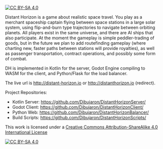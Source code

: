 [![CC BY-SA 4.0][cc-by-sa-shield]][cc-by-sa]

Distant Horizon is a game about realistic space travel. You play as a merchant spaceship captain flying between space stations in a large solar system, using flip-and-burn type trajectories to navigate between orbiting planets. All players exist in the same universe, and there are AI ships that also participate. At the moment the gameplay is simple peddler-trading of goods, but in the future we plan to add routefinding gameplay (where charting new, faster paths between stations will provide royalties), as well as passenger transportation, contract operations, and possibly some form of combat. 

DH is implemented in Kotlin for the server, Godot Engine compiling to WASM for the client, and Python/Flask for the load balancer.

The live url is http://distant-horizon.io or http://distanthorizon.io (redirect).

Project Repositories: 
- Kotlin Server: https://github.com/Dibujaron/DistantHorizonServer/
- Godot Client: https://github.com/Dibujaron/DistantHorizonClient/
- Python Web: https://github.com/Dibujaron/DistantHorizonBalancer/
- Build Scripts: https://github.com/Dibujaron/DistantHorizonScripts/

This work is licensed under a
[Creative Commons Attribution-ShareAlike 4.0 International License][cc-by-sa]

[![CC BY-SA 4.0][cc-by-sa-image]][cc-by-sa]

[cc-by-sa]: http://creativecommons.org/licenses/by-sa/4.0/
[cc-by-sa-image]: https://licensebuttons.net/l/by-sa/4.0/88x31.png
[cc-by-sa-shield]: https://img.shields.io/badge/License-CC%20BY--SA%204.0-lightgrey.svg
